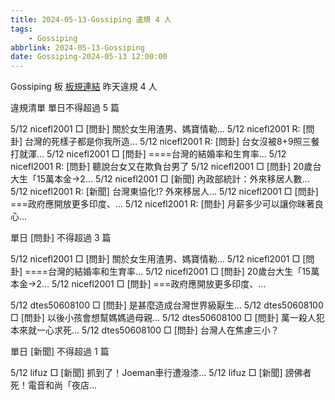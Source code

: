 ```yaml
---
title: 2024-05-13-Gossiping 違規 4 人
tags:
    - Gossiping
abbrlink: 2024-05-13-Gossiping
date: Gossiping-2024-05-13 12:00:00
---
```

Gossiping 板 [板規連結](https://www.ptt.cc/bbs/Gossiping/M.1637425085.A.07D.html)
昨天違規 4 人
<!-- more -->

違規清單
單日不得超過 5 篇

5/12 nicefl2001 □ [問卦] 關於女生用渣男、媽寶情勒…
5/12 nicefl2001 R: [問卦] 台灣的死樣子都是你我所造…
5/12 nicefl2001 R: [問卦] 台女沒被8+9照三餐打就渾…
5/12 nicefl2001 □ [問卦] ====台灣的結婚率和生育率…
5/12 nicefl2001 R: [問卦] 聽說台女又在欺負台男了
5/12 nicefl2001 □ [問卦] 20歲台大生「15萬本金→2…
5/12 nicefl2001 □ [新聞] 內政部統計：外來移居人數…
5/12 nicefl2001 R: [新聞] 台灣東協化!? 外來移居人…
5/12 nicefl2001 □ [問卦] ===政府應開放更多印度、…
5/12 nicefl2001 R: [問卦] 月薪多少可以讓你昧著良心…

單日 [問卦] 不得超過 3 篇

5/12 nicefl2001 □ [問卦] 關於女生用渣男、媽寶情勒…
5/12 nicefl2001 □ [問卦] ====台灣的結婚率和生育率…
5/12 nicefl2001 □ [問卦] 20歲台大生「15萬本金→2…
5/12 nicefl2001 □ [問卦] ===政府應開放更多印度、…

5/12 dtes50608100 □ [問卦] 是甚麼造成台灣世界級厭生…
5/12 dtes50608100 □ [問卦] 以後小孩會想幫媽媽過母親…
5/12 dtes50608100 □ [問卦] 萬一殺人犯本來就一心求死…
5/12 dtes50608100 □ [問卦] 台灣人在焦慮三小？

單日 [新聞] 不得超過 1 篇

5/12 lifuz □ [新聞] 抓到了！Joeman車行遭潑漆…
5/12 lifuz □ [新聞] 謗佛者死！電音和尚「夜店…